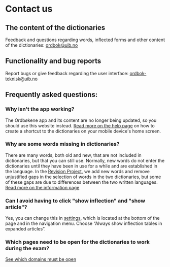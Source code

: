 # Contact us
## The content of the dictionaries
Feedback and questions regarding words, inflected forms and other content of the dictionaries: [ordbok@uib.no](mailto:ordbok@uib.no)

## Functionality and bug reports
Report bugs or give feedback regarding the user interface: [ordbok-teknisk@uib.no](mailto:ordbok-teknisk@uib.no)

## Frequently asked questions:

### Why isn't the app working?
The Ordbøkene app and its content are no longer being updated, so you should use this website instead. [Read more on the help page](/ukr/help/smartphone) on how to create a shortcut to the dictionaries on your mobile device's home screen.

### Why are some words missing in dictionaries?
There are many words, both old and new, that are not included in dictionaries, but that you can still use. Normally, new words do not enter the dictionaries until they have been in use for a while and are established in the language. In the [Revision Project](/ukr/about/revision-project), we add new words and remove unjustified gaps in the selection of words in the two dictionaries, but some of these gaps are due to differences between the two written languages. [Read more on the information page](/ukr/missing-word)

### Can I avoid having to click "show inflection" and "show article"?
Yes, you can change this in [settings](/ukr/settings), which is located at the bottom of the page and in the navigation menu. Choose “Always show inflection tables in expanded articles”.

### Which pages need to be open for the dictionaries to work during the exam?
[See which domains must be open](/ukr/help/school)
